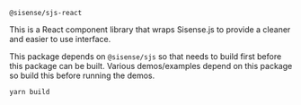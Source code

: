 `@sisense/sjs-react`

This is a React component library that wraps Sisense.js to provide a cleaner and easier to use interface.

This package depends on `@sisense/sjs` so that needs to build first before this package can be built. Various demos/examples depend on this package so build this before running the demos.

```sh
yarn build
```
